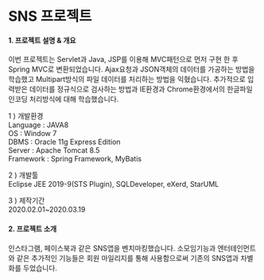 
<h1> SNS 프로젝트 </h1>

<h4>1. 프로젝트 설명 & 개요</h4>

이번 프로젝트는 Servlet과 Java, JSP를 이용해 MVC패턴으로 먼저 구현 한 후 Spring MVC로 변환되었습니다. Ajax요청과 JSON객체의 데이터를 가공하는 방법을 학습했고 Multipart방식의 파일 데이터를 처리하는 방법을 익혔습니다.
추가적으로 입력받은 데이터를 정규식으로 검사하는 방법과 IE환경과 Chrome환경에서의 한글파일 인코딩 처리방식에 대해 학습했습니다.

1 ) 개발환경 <br>
Language : JAVA8 <br>
OS : Window 7 <br>
DBMS : Oracle 11g Express Edition <br>
Server : Apache Tomcat 8.5 <br>
Framework : Spring Framework, MyBatis <br>

2 ) 개발툴 <br>
Eclipse JEE 2019-9(STS Plugin), SQLDeveloper, eXerd, StarUML

3 ) 제작기간 <br>
2020.02.01~2020.03.19

<h4> 2. 프로젝트 소개 </h4>

인스타그램, 페이스북과 같은 SNS앱을 벤치마킹했습니다.
소모임기능과 엔터테인먼트와 같은 추가적인 기능들은 회원 마일리지를 통해 사용함으로써 기존의 SNS앱과 차별화를 두었습니다.

